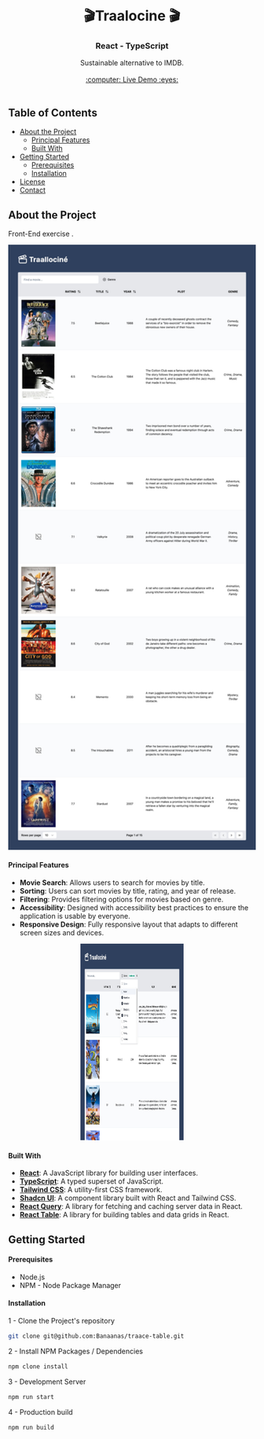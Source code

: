 <h1 align="center">🎬Traalocine 🎬</h1>
<h3 align="center">React - TypeScript</h3>

<p align="center">
    Sustainable alternative to IMDB.<br/><br/>
    <a href="https://traace-table.vercel.app/">:computer: Live Demo :eyes:</a><br/><br/>
</p>

<!-- TABLE OF CONTENTS -->

## Table of Contents

- [About the Project](#about-the-project)
    - [Principal Features](#principal-features)
    - [Built With](#built-with)
- [Getting Started](#getting-started)
    - [Prerequisites](#prerequisites)
    - [Installation](#installation)
- [License](#license)
- [Contact](#contact)

<!-- ABOUT THE PROJECT -->

## About the Project

Front-End exercise .

<p align="center">
  <a href="https://traace-table.vercel.app">
    <img src="./public/README/screenshot-1.jpeg" alt="Screenshot of Traallocine" width="640">
  </a>
</p>

<!-- PRINCIPAL FEATURES -->

#### Principal Features

- **Movie Search**: Allows users to search for movies by title.
- **Sorting**: Users can sort movies by title, rating, and year of release.
- **Filtering**: Provides filtering options for movies based on genre.
- **Accessibility**: Designed with accessibility best practices to ensure the application is usable by everyone.
- **Responsive Design**: Fully responsive layout that adapts to different screen sizes and devices.


<p align="center">
  <a href="https://traace-table.vercel.app">
    <img src="./public/README/screenshot-2.jpeg" alt="Screenshot of Traallocine" width="210" height="400">
  </a>
</p>

<!-- BUILT WITH -->

#### Built With

- **[React](https://reactjs.org/)**: A JavaScript library for building user interfaces.
- **[TypeScript](https://www.typescriptlang.org/)**: A typed superset of JavaScript.
- **[Tailwind CSS](https://tailwindcss.com/)**: A utility-first CSS framework.
- **[Shadcn UI](https://ui.shadcn.com/)**: A component library built with React and Tailwind CSS.
- **[React Query](https://tanstack.com/query/v4)**: A library for fetching and caching server data in React.
- **[React Table](https://tanstack.com/table/v8)**: A library for building tables and data grids in React.


<!-- GETTING STARTED -->

## Getting Started

#### Prerequisites

- Node.js
- NPM - Node Package Manager

#### Installation

1 - Clone the Project's repository

```sh
git clone git@github.com:Banaanas/traace-table.git
```

2 - Install NPM Packages / Dependencies

```sh
npm clone install
```

3 - Development Server

```sh
npm run start
```

4 - Production build

```sh
npm run build
```
